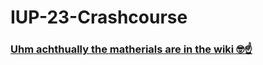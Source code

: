 # IUP-23-Crashcourse

### [Uhm achthually the matherials are in the wiki 🤓☝️](https://github.com/Cruizard/IUP-23-Crashcourse/wiki)
